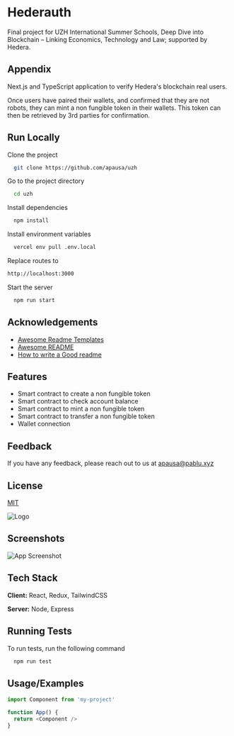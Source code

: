 
# Hederauth

Final project for UZH International Summer Schools, Deep Dive into Blockchain – Linking Economics, Technology and Law; supported by Hedera.


## Appendix

Next.js and TypeScript application to verify Hedera's blockchain real users.

Once users have paired their wallets, and confirmed that they are not robots, they can mint a non fungible token in their wallets.
This token can then be retrieved by 3rd parties for confirmation. 

## Run Locally

Clone the project

```bash
  git clone https://github.com/apausa/uzh
```

Go to the project directory

```bash
  cd uzh
```

Install dependencies

```bash
  npm install
```

Install environment variables
```bash
  vercel env pull .env.local
```

Replace routes to
```bash
http://localhost:3000
```

Start the server

```bash
  npm run start
```


## Acknowledgements

 - [Awesome Readme Templates](https://awesomeopensource.com/project/elangosundar/awesome-README-templates)
 - [Awesome README](https://github.com/matiassingers/awesome-readme)
 - [How to write a Good readme](https://bulldogjob.com/news/449-how-to-write-a-good-readme-for-your-github-project)


## Features

- Smart contract to create a non fungible token
- Smart contract to check account balance
- Smart contract to mint a non fungible token
- Smart contract to transfer a non fungible token
- Wallet connection

## Feedback

If you have any feedback, please reach out to us at apausa@pablu.xyz

## License

[MIT](https://choosealicense.com/licenses/mit/)


![Logo](https://dev-to-uploads.s3.amazonaws.com/uploads/articles/th5xamgrr6se0x5ro4g6.png)


## Screenshots

![App Screenshot](https://via.placeholder.com/468x300?text=App+Screenshot+Here)


## Tech Stack

**Client:** React, Redux, TailwindCSS

**Server:** Node, Express


## Running Tests

To run tests, run the following command

```bash
  npm run test
```


## Usage/Examples

```javascript
import Component from 'my-project'

function App() {
  return <Component />
}
```
